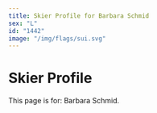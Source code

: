 ```yaml
---
title: Skier Profile for Barbara Schmid
sex: "L"
id: "1442"
image: "/img/flags/sui.svg" 
---
```


# Skier Profile

This page is for: Barbara Schmid.
    